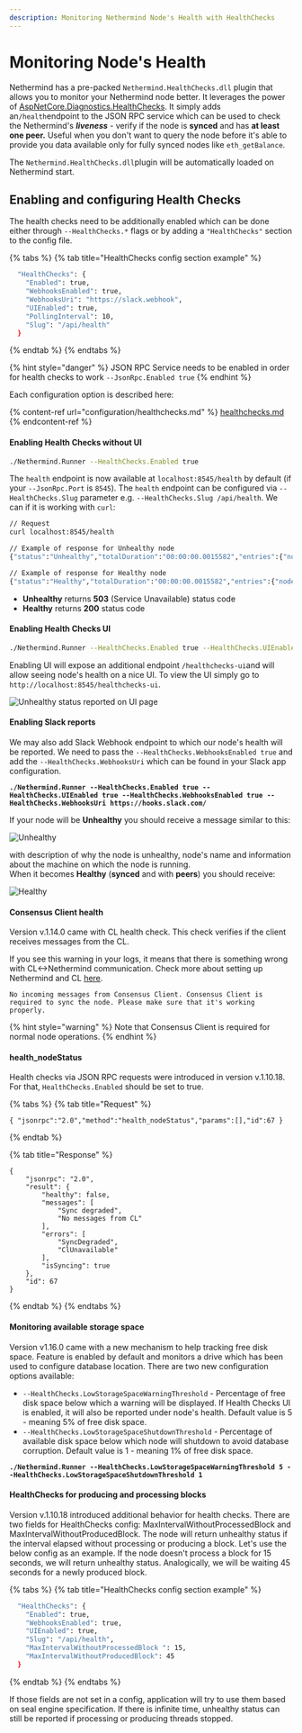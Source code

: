```yaml
---
description: Monitoring Nethermind Node's Health with HealthChecks
---
```


# Monitoring Node's Health

Nethermind has a pre-packed `Nethermind.HealthChecks.dll` plugin that allows you to monitor your Nethermind node better. It leverages the power of [AspNetCore.Diagnostics.HealthChecks](https://github.com/Xabaril/AspNetCore.Diagnostics.HealthChecks). It simply adds an`/health`endpoint to the JSON RPC service which can be used to check the Nethermind's _**liveness** -_ verify if the node is **synced** and has **at least one peer.** Useful when you don't want to query the node before it's able to provide you data available only for fully synced nodes like `eth_getBalance`.

The `Nethermind.HealthChecks.dll`plugin will be automatically loaded on Nethermind start.

## Enabling and configuring Health Checks

The health checks need to be additionally enabled which can be done either through `--HealthChecks.*` flags or by adding a `"HealthChecks"` section to the config file.&#x20;

{% tabs %}
{% tab title="HealthChecks config section example" %}
```bash
  "HealthChecks": {
    "Enabled": true,
    "WebhooksEnabled": true,
    "WebhooksUri": "https://slack.webhook",
    "UIEnabled": true,
    "PollingInterval": 10,
    "Slug": "/api/health"
  }
```
{% endtab %}
{% endtabs %}

{% hint style="danger" %}
JSON RPC Service needs to be enabled in order for health checks to work `--JsonRpc.Enabled true`
{% endhint %}

Each configuration option is described here:&#x20;

{% content-ref url="configuration/healthchecks.md" %}
[healthchecks.md](configuration/healthchecks.md)
{% endcontent-ref %}

#### Enabling Health Checks without UI&#x20;

```bash
./Nethermind.Runner --HealthChecks.Enabled true
```

The `health` endpoint is now available at `localhost:8545/health`  by default (if your `--JsonRpc.Port` is `8545`). The `health` endpoint can be configured via `--HealthChecks.Slug` parameter e.g. `--HealthChecks.Slug /api/health`. We can if it is working with `curl`:

```bash
// Request
curl localhost:8545/health

// Example of response for Unhealthy node
{"status":"Unhealthy","totalDuration":"00:00:00.0015582","entries":{"node-health":{"data":{},"description":"The node has 0 peers connected","duration":"00:00:00.0003881","status":"Unhealthy","tags":[]}}}

// Example of response for Healthy node
{"status":"Healthy","totalDuration":"00:00:00.0015582","entries":{"node-health":{"data":{},"description":"The node is now fully synced with a network, number of peers: 99","duration":"00:00:00.0003881","status":"Healthy","tags":[]}}}
```

* **Unhealthy** returns **503** (Service Unavailable) status code
* **Healthy** returns **200** status code

#### Enabling Health Checks UI

```bash
./Nethermind.Runner --HealthChecks.Enabled true --HealthChecks.UIEnabled true
```

Enabling UI will expose an additional endpoint `/healthchecks-ui`and will allow seeing node's health on a nice UI. To view the UI simply go to `http://localhost:8545/healthchecks-ui`.

![Unhealthy status reported on UI page](<../.gitbook/assets/image (76).png>)

#### Enabling Slack reports

We may also add Slack Webhook endpoint to which our node's health will be reported. We need to pass the `--HealthChecks.WebhooksEnabled true` and add  the `--HealthChecks.WebhooksUri` which can be found in your Slack app configuration.

<pre class="language-bash"><code class="lang-bash"><strong>./Nethermind.Runner --HealthChecks.Enabled true --HealthChecks.UIEnabled true --HealthChecks.WebhooksEnabled true --HealthChecks.WebhooksUri https://hooks.slack.com/
</strong></code></pre>

If your node will be **Unhealthy** you should receive a message similar to this:

![Unhealthy](../.gitbook/assets/unhealthy.png)

with description of why the node is unhealthy, node's name and information about the machine on which the node is running.\
When it becomes **Healthy** (**synced** and with **peers**) you should receive:

![Healthy](<../.gitbook/assets/image (46).png>)

#### Consensus Client health

Version v.1.14.0 came with CL health check. This check verifies if the client receives messages from the CL.

If you see this warning in your logs, it means that there is something wrong with CL<->Nethermind communication. Check more about setting up Nethermind and CL [here](../first-steps-with-nethermind/running-nethermind-post-merge.md).

```
No incoming messages from Consensus Client. Consensus Client is required to sync the node. Please make sure that it's working properly.
```

{% hint style="warning" %}
Note that Consensus Client is required for normal node operations.
{% endhint %}

#### health\_nodeStatus

Health checks via JSON RPC requests were introduced in version v.1.10.18. For that,  `HealthChecks.Enabled` should be set to true.

{% tabs %}
{% tab title="Request" %}
```
{ "jsonrpc":"2.0","method":"health_nodeStatus","params":[],"id":67 }
```
{% endtab %}

{% tab title="Response" %}
```
{
    "jsonrpc": "2.0",
    "result": {
        "healthy": false,
        "messages": [
            "Sync degraded",
            "No messages from CL"
        ],
        "errors": [
            "SyncDegraded",
            "ClUnavailable"
        ],
        "isSyncing": true
    },
    "id": 67
}
```
{% endtab %}
{% endtabs %}

#### Monitoring available storage space

Version v1.16.0 came with a new mechanism to help tracking free disk space. Feature is enabled by default and monitors a drive which has been used to configure database location. There are two new configuration options available:

* `--HealthChecks.LowStorageSpaceWarningThreshold` - Percentage of free disk space below which a warning will be displayed. If Health Checks UI is enabled, it will also be reported under node's health. Default value is 5 - meaning 5% of free disk space.
* `--HealthChecks.LowStorageSpaceShutdownThreshold` - Percentage of available disk space below which node will shutdown to avoid database corruption. Default value is 1 - meaning 1% of free disk space.

<pre><code><strong>./Nethermind.Runner --HealthChecks.LowStorageSpaceWarningThreshold 5 --HealthChecks.LowStorageSpaceShutdownThreshold 1
</strong></code></pre>

#### HealthChecks for producing and processing blocks

Version v.1.10.18 introduced additional behavior for health checks. There are two fields for HealthChecks config: MaxIntervalWithoutProcessedBlock and MaxIntervalWithoutProducedBlock. The node will return unhealthy status if the interval elapsed without processing or producing a block. Let's use the below config as an example. If the node doesn't process a block for 15 seconds, we will return unhealthy status. Analogically, we will be waiting 45 seconds for a newly produced block.

{% tabs %}
{% tab title="HealthChecks config section example" %}
```bash
  "HealthChecks": {
    "Enabled": true,
    "WebhooksEnabled": true,
    "UIEnabled": true,
    "Slug": "/api/health",
    "MaxIntervalWithoutProcessedBlock ": 15,
    "MaxIntervalWithoutProducedBlock": 45
  }
```
{% endtab %}
{% endtabs %}

If those fields are not set in a config, application will try to use them based on seal engine specification. If there is infinite time, unhealthy status can still be reported if processing or producing threads stopped.
